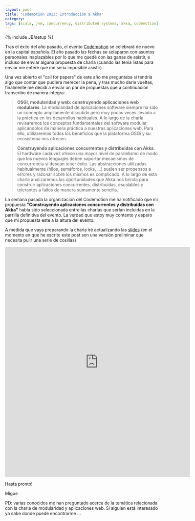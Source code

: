 ```yaml
---
layout: post
title: "Codemotion 2013: Introducción a Akka"
category: 
tags: [scala, jvm, concurrency, distributed systems, akka, codemotion]
---
```

{% include JB/setup %}

Tras el éxito del año pasado, el evento [Codemotion](http://codemotion.es/) se celebrará de nuevo en la capital española. El año pasado las fechas se solaparon con asuntos personales inaplazables por lo que me quedé con las ganas de asistir, e incluso de enviar alguna propuesta de charla (cuando las tenía listas para enviar me enteré que me sería imposible asistir).

Una vez abierto el "call for papers" de este año me preguntaba si tendría algo que contar que pudiera merecer la pena, y tras mucho darle vueltas, finalmente me decidí a enviar un par de propuestas que a continuación transcribo de manera íntegra:

> __OSGI, modularidad y web: construyendo aplicaciones web modulares__. La modularidad de aplicaciones software siempre ha sido un concepto ampliamente discutido pero muy pocas veces llevado a la práctica en los desarrollos habituales. A lo largo de la charla revisaremos los conceptos fundamentales del software modular, aplicándolos de manera práctica a nuestras aplicaciones web. Para ello, utilizaremos todos los beneficios que la plataforma OSGi y su ecosistema nos ofrecen.

> __Construyendo aplicaciones concurrentes y distribuidas con Akka__. El hardware cada vez ofrece una mayor nivel de paralelismo de modo que los nuevos lenguajes deben soportar mecanismos de concurrencia si desean tener éxito. Las abstracciones utilizadas habitualmente (hilos, semáforos, locks, ...) suelen ser propensos a errores y razonar sobre los mismos es complicado. A lo largo de esta charla analizaremos las oportunidades que Akka nos brinda para construir aplicaciones concurrentes, distribuidas, escalables y tolerantes a fallos de manera sumamente sencilla.

La semana pasada la organización del Codemotion me ha notificado que mi propuesta __"Construyendo aplicaciones concurrentes y distribuidas con Akka"__ había sido seleccionada entre las charlas que serían incluidas en la parrilla definitiva del evento. La verdad que estoy muy contento y espero que mi propuesta este a la altura del evento.

A medida que vaya preparando la charla iré actualizando las [slides](https://dl.dropboxusercontent.com/u/23524389/akka-intro/akka-intro.html) (en el momento en que he escrito este post son una versión preliminar que necesita pulir una serie de cosillas)

<div id="akka-intro-talk" align="center">
	<iframe src="https://dl.dropboxusercontent.com/u/23524389/akka-intro/akka-intro.html" width="120%" height="750" frameBorder="0"> </iframe>
</div>


Hasta pronto!

Migue

PD: varias conocidos me han preguntado acerca de la temática relacionada con la charla de modularidad y aplicaciones web. Si alguien está interesado ya sabe donde puede encontrarme ...
